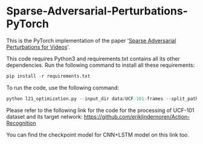 # Sparse-Adversarial-Perturbations-PyTorch
This is the PyTorch implementation of the paper '[Sparse Adversarial Perturbations for Videos](https://arxiv.org/pdf/1803.02536.pdf)'. 

This code requires Python3 and requirements.txt contains all its other dependencies. Run the following command to install all these requirements: 
```python
pip install -r requirements.txt
```

To run the code, use the following command: 
```python
python l21_optimization.py --input_dir data/UCF-101-frames --split_path data/ucfTrainTestlist --checkpoint_model ConvLSTM_150.pth
```

Please refer to the following link for the code for the processing of UCF-101 dataset and its target network: 
https://github.com/eriklindernoren/Action-Recognition

You can find the checkpoint model for CNN+LSTM model on this link too. 
